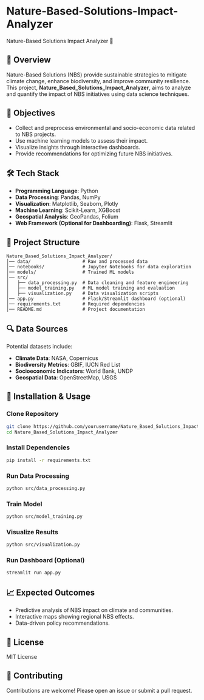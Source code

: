 # Nature-Based-Solutions-Impact-Analyzer
Nature-Based Solutions Impact Analyzer 🌳

## 📌 Overview
Nature-Based Solutions (NBS) provide sustainable strategies to mitigate climate change, enhance biodiversity, and improve community resilience. This project, **Nature_Based_Solutions_Impact_Analyzer**, aims to analyze and quantify the impact of NBS initiatives using data science techniques.

## 🎯 Objectives
- Collect and preprocess environmental and socio-economic data related to NBS projects.
- Use machine learning models to assess their impact.
- Visualize insights through interactive dashboards.
- Provide recommendations for optimizing future NBS initiatives.

## 🛠️ Tech Stack
- **Programming Language**: Python
- **Data Processing**: Pandas, NumPy
- **Visualization**: Matplotlib, Seaborn, Plotly
- **Machine Learning**: Scikit-Learn, XGBoost
- **Geospatial Analysis**: GeoPandas, Folium
- **Web Framework (Optional for Dashboarding)**: Flask, Streamlit

## 📂 Project Structure
```
Nature_Based_Solutions_Impact_Analyzer/
│── data/                   # Raw and processed data
│── notebooks/              # Jupyter Notebooks for data exploration
│── models/                 # Trained ML models
│── src/
│   ├── data_processing.py  # Data cleaning and feature engineering
│   ├── model_training.py   # ML model training and evaluation
│   ├── visualization.py    # Data visualization scripts
│── app.py                  # Flask/Streamlit dashboard (optional)
│── requirements.txt        # Required dependencies
│── README.md               # Project documentation
```

## 🔍 Data Sources
Potential datasets include:
- **Climate Data**: NASA, Copernicus
- **Biodiversity Metrics**: GBIF, IUCN Red List
- **Socioeconomic Indicators**: World Bank, UNDP
- **Geospatial Data**: OpenStreetMap, USGS

## 🚀 Installation & Usage
### Clone Repository
```bash
git clone https://github.com/yourusername/Nature_Based_Solutions_Impact_Analyzer.git
cd Nature_Based_Solutions_Impact_Analyzer
```

### Install Dependencies
```bash
pip install -r requirements.txt
```

### Run Data Processing
```bash
python src/data_processing.py
```

### Train Model
```bash
python src/model_training.py
```

### Visualize Results
```bash
python src/visualization.py
```

### Run Dashboard (Optional)
```bash
streamlit run app.py
```

## 📈 Expected Outcomes
- Predictive analysis of NBS impact on climate and communities.
- Interactive maps showing regional NBS effects.
- Data-driven policy recommendations.

## 📜 License
MIT License

## 🤝 Contributing
Contributions are welcome! Please open an issue or submit a pull request.
